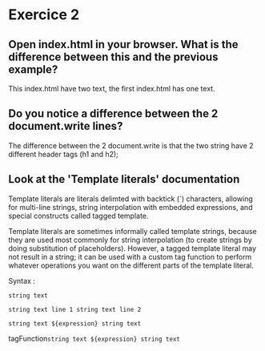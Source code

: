 # Exercice 2

## Open index.html in your browser. What is the difference between this and the previous example?

This index.html have two text, the first index.html has one text.

## Do you notice a difference between the 2 document.write lines?

The difference between the 2 document.write is that the two string have 2 different header tags (h1 and h2);

## Look at the 'Template literals' documentation

Template literals are literals delimted with backtick (`) characters, allowing for multi-line strings, string interpolation with embedded expressions, and special constructs called tagged template.

Template literals are sometimes informally called template strings, because they are used most commonly for string interpolation (to create strings by doing substitution of placeholders). However, a tagged template literal may not result in a string; it can be used with a custom tag function to perform whatever operations you want on the different parts of the template literal.

Syntax :

`string text`

`string text line 1
 string text line 2`

`string text ${expression} string text`

tagFunction`string text ${expression} string text`
